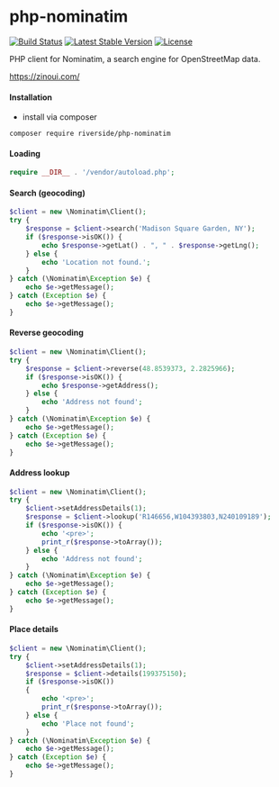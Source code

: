 # php-nominatim
[![Build Status](https://api.travis-ci.org/riverside/php-nominatim.svg)](https://travis-ci.org/riverside/php-nominatim) [![Latest Stable Version](https://poser.pugx.org/riverside/php-nominatim/v/stable)](https://packagist.org/packages/riverside/php-nominatim) [![License](https://poser.pugx.org/riverside/php-nominatim/license)](https://packagist.org/packages/riverside/php-nominatim)

PHP client for Nominatim, a search engine for OpenStreetMap data.

https://zinoui.com/
#### Installation
- install via composer
```
composer require riverside/php-nominatim
```

#### Loading
```php
require __DIR__ . '/vendor/autoload.php';
```

#### Search (geocoding)
```php
$client = new \Nominatim\Client();
try {
    $response = $client->search('Madison Square Garden, NY');
    if ($response->isOK()) {
        echo $response->getLat() . ", " . $response->getLng();
    } else {
        echo 'Location not found.';
    }
} catch (\Nominatim\Exception $e) {
    echo $e->getMessage();
} catch (Exception $e) {
    echo $e->getMessage();
}
```

#### Reverse geocoding
```php
$client = new \Nominatim\Client();
try {
    $response = $client->reverse(48.8539373, 2.2825966);
    if ($response->isOK()) {
        echo $response->getAddress();
    } else {
        echo 'Address not found';
    }
} catch (\Nominatim\Exception $e) {
    echo $e->getMessage();
} catch (Exception $e) {
    echo $e->getMessage();
}
```

#### Address lookup
```php
$client = new \Nominatim\Client();
try {
    $client->setAddressDetails(1);
    $response = $client->lookup('R146656,W104393803,N240109189');
    if ($response->isOK()) {
        echo '<pre>';
        print_r($response->toArray());
    } else {
        echo 'Address not found';
    }
} catch (\Nominatim\Exception $e) {
    echo $e->getMessage();
} catch (Exception $e) {
    echo $e->getMessage();
}
```

#### Place details
```php
$client = new \Nominatim\Client();
try {
    $client->setAddressDetails(1);
    $response = $client->details(199375150);
    if ($response->isOK())
    {
        echo '<pre>';
        print_r($response->toArray());
    } else {
        echo 'Place not found';
    }
} catch (\Nominatim\Exception $e) {
    echo $e->getMessage();
} catch (Exception $e) {
    echo $e->getMessage();
}
```